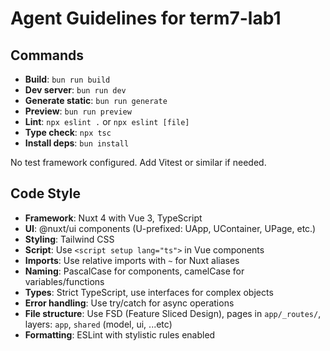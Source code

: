 # Agent Guidelines for term7-lab1

## Commands
- **Build**: `bun run build`
- **Dev server**: `bun run dev`
- **Generate static**: `bun run generate`
- **Preview**: `bun run preview`
- **Lint**: `npx eslint .` or `npx eslint [file]`
- **Type check**: `npx tsc`
- **Install deps**: `bun install`

No test framework configured. Add Vitest or similar if needed.

## Code Style
- **Framework**: Nuxt 4 with Vue 3, TypeScript
- **UI**: @nuxt/ui components (U-prefixed: UApp, UContainer, UPage, etc.)
- **Styling**: Tailwind CSS
- **Script**: Use `<script setup lang="ts">` in Vue components
- **Imports**: Use relative imports with `~` for Nuxt aliases
- **Naming**: PascalCase for components, camelCase for variables/functions
- **Types**: Strict TypeScript, use interfaces for complex objects
- **Error handling**: Use try/catch for async operations
- **File structure**: Use FSD (Feature Sliced Design), pages in `app/_routes/`, layers: `app`, `shared` (model, ui, ...etc)  
- **Formatting**: ESLint with stylistic rules enabled